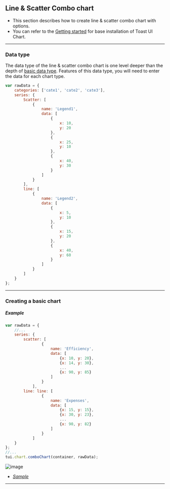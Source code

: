 ## Line & Scatter Combo chart
* This section describes how to create line & scatter combo chart with options.
* You can refer to the [Getting started](getting-started.md) for base installation of Toast UI Chart.

***

### Data type

The data type of the line & scatter combo chart is one level deeper than the depth of [basic data type](chart-types-bar,column.md#basic-data-type).
Features of this data type, you will need to enter the data for each chart type.


```javascript
var rawData = {
    categories: ['cate1', 'cate2', 'cate3'],
    series: {
        Scatter: [
            {
                name: 'Legend1',
                data: [
                    {
                        x: 10,
                        y: 20
                    }, 
                    {
                        x: 25,
                        y: 10
                    }, 
                    {
                        x: 40,
                        y: 30
                    }
                ]
            }
        ],
        line: [
            {
                name: 'Legend2',
                data: [
                    {
                        x: 5,
                        y: 10
                    },
                    {
                        x: 15, 
                        y: 20
                    },
                    {
                        x: 40,
                        y: 60
                    }
                ]
            }
        ]
    }
};
```

***

### Creating a basic chart

##### Example

```javascript
var rawData = {
    //...
    series: {
        scatter: [
                {
                    name: 'Efficiency',
                    data: [
                        {x: 10, y: 20},
                        {x: 14, y: 30},
                        ...
                        {x: 90, y: 85}
                    ]
                }
            ],
        line: line: [
                {
                    name: 'Expenses',
                    data: [
                        {x: 15, y: 15},
                        {x: 30, y: 23},
                        ...
                        {x: 90, y: 82}
                    ]
                }
            ]
    }
};
//...
tui.chart.comboChart(container, rawData);
```
![image](https://cloud.githubusercontent.com/assets/7088720/20824269/9af12e9c-b89e-11e6-9e8b-1a617eebba86.png)

* _[Sample](https://nhn.github.io/tui.chart/latest/tutorial-example08-04-combo-chart-line-and-scatter.html)_

***

